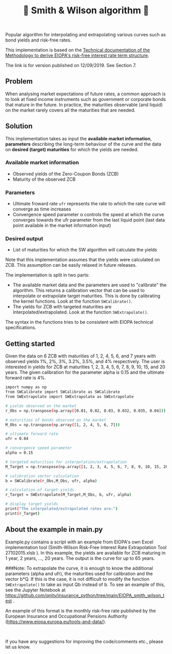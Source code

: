 <h1 align="center" style="border-botom: none">
  <b>
    🐍 Smith & Wilson algorithm 🐍     
  </b>
</h1>

</br>

Popular algorithm for interpolating and extrapolating various curves such as bond yields and risk-free rates. 

This implementation is based on the [Technical documentation of the Methodology to derive EIOPA's risk-free interest rate term structure](https://www.eiopa.europa.eu/sites/default/files/risk_free_interest_rate/12092019-technical_documentation.pdf).

The link is for version published on 12/09/2019. See Section 7.

## Problem

When analysing market expectations of future rates, a common approach is to look at fixed income instruments such as government or corporate bonds that mature in the future. In practice, the maturities observable (and liquid) on the market rarely covers all the maturities that are needed.

## Solution

This implementation takes as input the <b>available market information</b>, <b>parameters</b> describing the long-term behaviour of the curve and the data on <b>desired (target) maturities</b> for which the yields are needed.

### Available market information

- Observed yields of the Zero-Coupon Bonds (ZCB)
- Maturity of the observed ZCB

### Parameters

- Ultimate froward rate `ufr` represents the rate to which the rate curve will converge as time increases
- Convergence speed parameter α controls the speed at which the curve converges towards the ufr parameter from the last liquid point (last data point available in the market information input)

### Desired output
- List of maturities for which the SW algorithm will calculate the yields

Note that this implementation assumes that the yields were calculated on ZCB. This assumption can be easily relaxed in future releases.

The implementation is split in two parts: 

- The available market data and the parameters are used to "calibrate" the algorithm. This returns a calibration vector that can be used to interpolate or extrapolate target maturities. This is done by calibrating the kernel functions. Look at the function `SWCalibrate()`.
- The yields for ZCB with targeted maturities are Interpolated/extrapolated. Look at the function `SWExtrapolate()`.

The syntax in the functions tries to be consistent with EIOPA technical specifications.

## Getting started

Given the data on 6 ZCB with maturities of 1, 2, 4, 5, 6, and 7 years with observed yields 1%, 2%, 3%, 3.2%, 3.5%, and 4% respectively. The user is interested in yields for ZCB at maturities 1, 2, 3, 4, 5, 6, 7, 8, 9, 10, 15, and 20 years. The given calibration for the parameter alpha is 0.15 and the ultimate forward rate is 4%. 

```bash
import numpy as np
from SWCalibrate import SWCalibrate as SWCalibrate
from SWExtrapolate import SWExtrapolate as SWExtrapolate

# yields observed on the market
r_Obs = np.transpose(np.array([0.01, 0.02, 0.03, 0.032, 0.035, 0.04])) 

# maturities of bonds observed on the market
M_Obs = np.transpose(np.array([1, 2, 4, 5, 6, 7]))  

# ultimate forward rate
ufr = 0.04 

# convergence speed parameter
alpha = 0.15 

# targeted maturities for interpolation/extrapolation
M_Target = np.transpose(np.array([1, 2, 3, 4, 5, 6, 7, 8, 9, 10, 15, 20])) 

# calibration vector calculation
b = SWCalibrate(r_Obs,M_Obs, ufr, alpha) 

# calculation of target yields
r_Target = SWExtrapolate(M_Target,M_Obs, b, ufr, alpha)

# display target yields
print("The interpolated/extrapolated rates are:") 
print(r_Target)
```

## About the example in main.py

Example.py contains a script with an example from EIOPA's own Excel implementation tool (Smith-Wilson Risk-Free Interest Rate Extrapolation Tool 27102015.xlsb ). In this example, the yields are available for ZCB maturing in 1 year, 2 years, ..., 20 years. The output is the curve for up to 65 years.

###Note:
To extrapolate the curve, it is enough to know the additional parameters (alpha and ufr), the maturities used for calibration and the vector b*Q. If this is the case, it is not difficult to modify the function `SWExtrapolate()` to take as input Qb instead of b. To see an example of this, see the Jupyter Notebook at https://github.com/qnity/insurance_python/tree/main/EIOPA_smith_wilson_test .

An example of this format is the monthly risk-free rate published by the European Insurance and Occupational Pensions Authority (https://www.eiopa.europa.eu/tools-and-data/).

</br>

If you have any suggestions for improving the code/comments etc., please let us know.
